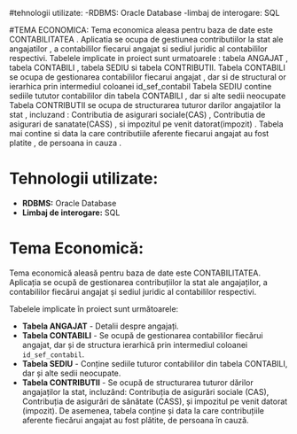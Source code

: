 #tehnologii utilizate:
-RDBMS: Oracle Database
-limbaj de interogare: SQL

#TEMA ECONOMICA:
  Tema economica aleasa pentru baza de date este CONTABILITATEA . 
Aplicatia se ocupa de gestiunea contributiilor la stat ale angajatilor , a contabililor 
fiecarui angajat si sediul juridic al contabililor respectivi.
  Tabelele implicate in proiect sunt urmatoarele : tabela ANGAJAT , tabela CONTABILI , 
tabela SEDIU si tabela CONTRIBUTII.
  Tabela CONTABILI se ocupa de gestionarea contabililor fiecarui angajat , 
dar si de structural or ierarhica prin intermediul coloanei id_sef_contabil
  Tabela SEDIU contine sediile tututor contabililor din tabela CONTABILI 
, dar si alte sedii neocupate
Tabela CONTRIBUTII se ocupa de structurarea tuturor darilor angajatilor la stat , incluzand : Contributia de asigurari sociale(CAS) , 
Contributia de asigurari de sanatate(CASS) , si impozitul pe venit datorat(impozit) . 
  Tabela mai contine si data la care contributiile aferente fiecarui angajat au fost platite , de persoana in cauza .

  # Tehnologii utilizate:
- **RDBMS:** Oracle Database
- **Limbaj de interogare:** SQL

# Tema Economică:
Tema economică aleasă pentru baza de date este CONTABILITATEA. Aplicația se ocupă de gestionarea contribuțiilor la stat ale angajaților, a contabililor fiecărui angajat și sediul juridic al contabililor respectivi.

Tabelele implicate în proiect sunt următoarele:
- **Tabela ANGAJAT** - Detalii despre angajați.
- **Tabela CONTABILI** - Se ocupă de gestionarea contabililor fiecărui angajat, dar și de structura ierarhică prin intermediul coloanei `id_sef_contabil`.
- **Tabela SEDIU** - Conține sediile tuturor contabililor din tabela CONTABILI, dar și alte sedii neocupate.
- **Tabela CONTRIBUTII** - Se ocupă de structurarea tuturor dărilor angajaților la stat, incluzând: Contribuția de asigurări sociale (CAS), Contribuția de asigurări de sănătate (CASS), și impozitul pe venit datorat (impozit). De asemenea, tabela conține și data la care contribuțiile aferente fiecărui angajat au fost plătite, de persoana în cauză.

